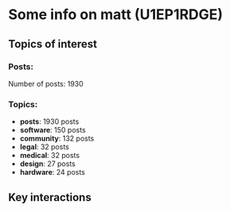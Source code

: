 # Some info on matt (U1EP1RDGE)


## Topics of interest

### Posts: 

Number of posts: 1930

### Topics:

* __posts__: 1930 posts
* __software__: 150 posts
* __community__: 132 posts
* __legal__: 32 posts
* __medical__: 32 posts
* __design__: 27 posts
* __hardware__: 24 posts

## Key interactions 

